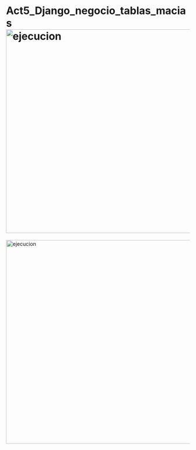 # Act5_Django_negocio_tablas_macias<img width="1363" height="557" alt="ejecucion" src="https://github.com/user-attachments/assets/5e91d86f-4bc1-4a22-bf7c-89be65c2f041" />
<img width="1363" height="557" alt="ejecucion" src="https://github.com/user-attachments/assets/a0011bf8-9c58-4639-bdf9-1b1ad603a187" />
